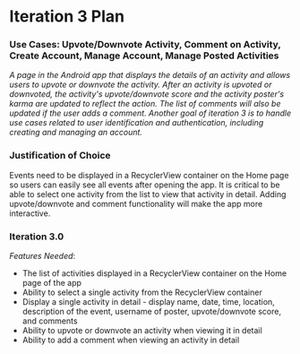 # Iteration 3 Plan
### Use Cases: Upvote/Downvote Activity, Comment on Activity, Create Account, Manage Account, Manage Posted Activities
*A page in the Android app that displays the details of an activity and allows users to upvote or downvote the activity. After an activity is upvoted or downvoted, the activity's upvote/downvote score and the activity poster's karma are updated to reflect the action. The list of comments will also be updated if the user adds a comment. Another goal of iteration 3 is to handle use cases related to user identification and authentication, including creating and managing an account.*

### Justification of Choice
Events need to be displayed in a RecyclerView container on the Home page so users can easily see all events after opening the app. It is critical to be able to select one activity from the list to view that activity in detail. Adding upvote/downvote and comment functionality will make the app more interactive.

### Iteration 3.0

*Features Needed*:
- The list of activities displayed in a RecyclerView container on the Home page of the app
- Ability to select a single activity from the RecyclerView container
- Display a single activity in detail - display name, date, time, location, description of the event, username of poster, upvote/downvote score, and comments
- Ability to upvote or downvote an activity when viewing it in detail
- Ability to add a comment when viewing an activity in detail
